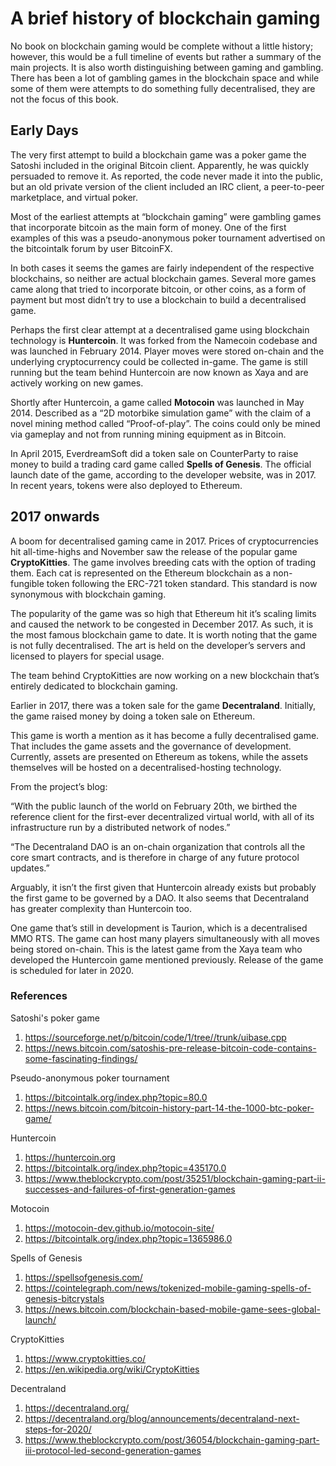 # A brief history of blockchain gaming
No book on blockchain gaming would be complete without a little history; however, this would be a full timeline of events but rather a summary of the main projects. It is also worth distinguishing between gaming and gambling. There has been a lot of gambling games in the blockchain space and while some of them were attempts to do something fully decentralised, they are not the focus of this book.

## Early Days
The very first attempt to build a blockchain game was a poker game the Satoshi included in the original Bitcoin client. Apparently, he was quickly persuaded to remove it. As reported, the code never made it into the public, but an old private version of the client included an IRC client, a peer-to-peer marketplace, and virtual poker.

Most of the earliest attempts at “blockchain gaming” were gambling games that incorporate bitcoin as the main form of money. One of the first examples of this was a pseudo-anonymous poker tournament advertised on the bitcointalk forum by user BitcoinFX.

In both cases it seems the games are fairly independent of the respective blockchains, so neither are actual blockchain games. Several more games came along that tried to incorporate bitcoin, or other coins, as a form of payment but most didn’t try to use a blockchain to build a decentralised game.

Perhaps the first clear attempt at a decentralised game using blockchain technology is **Huntercoin**. It was forked from the Namecoin codebase and was launched in February 2014. Player moves were stored on-chain and the underlying cryptocurrency could be collected in-game. The game is still running but the team behind Huntercoin are now known as Xaya and are actively working on new games.

Shortly after Huntercoin, a game called **Motocoin** was launched in May 2014. Described as a “2D motorbike simulation game” with the claim of a novel mining method called “Proof-of-play”. The coins could only be mined via gameplay and not from running mining equipment as in Bitcoin.

In April 2015, EverdreamSoft did a token sale on CounterParty to raise money to build a trading card game called **Spells of Genesis**. The official launch date of the game, according to the developer website, was in 2017. In recent years, tokens were also deployed to Ethereum.

## 2017 onwards
A boom for decentralised gaming came in 2017. Prices of cryptocurrencies hit all-time-highs and November saw the release of the popular game **CryptoKitties**. The game involves breeding cats with the option of trading them. Each cat is represented on the Ethereum blockchain as a non-fungible token following the ERC-721 token standard. This standard is now synonymous with blockchain gaming.

The popularity of the game was so high that Ethereum hit it’s scaling limits and caused the network to be congested in December 2017. As such, it is the most famous blockchain game to date. It is worth noting that the game is not fully decentralised. The art is held on the developer’s servers and licensed to players for special usage.

The team behind CryptoKitties are now working on a new blockchain that’s entirely dedicated to blockchain gaming.

Earlier in 2017, there was a token sale for the game **Decentraland**. Initially, the game raised money by doing a token sale on Ethereum.

This game is worth a mention as it has become a fully decentralised game. That includes the game assets and the governance of development. Currently, assets are presented on Ethereum as tokens, while the assets themselves will be hosted on a decentralised-hosting technology.

From the project’s blog:

“With the public launch of the world on February 20th, we birthed the reference client for the first-ever decentralized virtual world, with all of its infrastructure run by a distributed network of nodes.”

“The Decentraland DAO is an on-chain organization that controls all the core smart contracts, and is therefore in charge of any future protocol updates.”

Arguably, it isn’t the first given that Huntercoin already exists but probably the first game to be governed by a DAO. It also seems that Decentraland has greater complexity than Huntercoin too.

One game that’s still in development is Taurion, which is a decentralised MMO RTS. The game can host many players simultaneously with all moves being stored on-chain. This is the latest game from the Xaya team who developed the Huntercoin game mentioned previously. Release of the game is scheduled for later in 2020.

### References

Satoshi's poker game
1. https://sourceforge.net/p/bitcoin/code/1/tree//trunk/uibase.cpp
1. https://news.bitcoin.com/satoshis-pre-release-bitcoin-code-contains-some-fascinating-findings/

Pseudo-anonymous poker tournament
1. https://bitcointalk.org/index.php?topic=80.0
1. https://news.bitcoin.com/bitcoin-history-part-14-the-1000-btc-poker-game/

Huntercoin
1. https://huntercoin.org
1. https://bitcointalk.org/index.php?topic=435170.0
1. https://www.theblockcrypto.com/post/35251/blockchain-gaming-part-ii-successes-and-failures-of-first-generation-games

Motocoin
1. https://motocoin-dev.github.io/motocoin-site/
1. https://bitcointalk.org/index.php?topic=1365986.0

Spells of Genesis
1. https://spellsofgenesis.com/
1. https://cointelegraph.com/news/tokenized-mobile-gaming-spells-of-genesis-bitcrystals
1. https://news.bitcoin.com/blockchain-based-mobile-game-sees-global-launch/

CryptoKitties
1. https://www.cryptokitties.co/
1. https://en.wikipedia.org/wiki/CryptoKitties

Decentraland
1. https://decentraland.org/
1. https://decentraland.org/blog/announcements/decentraland-next-steps-for-2020/
1. https://www.theblockcrypto.com/post/36054/blockchain-gaming-part-iii-protocol-led-second-generation-games
